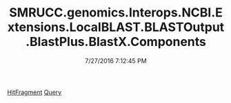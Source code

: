 ﻿---
title: SMRUCC.genomics.Interops.NCBI.Extensions.LocalBLAST.BLASTOutput.BlastPlus.BlastX.Components
date: 7/27/2016 7:12:45 PM
---

[HitFragment](T-SMRUCC.genomics.Interops.NCBI.Extensions.LocalBLAST.BLASTOutput.BlastPlus.BlastX.Components.HitFragment.html)
[Query](T-SMRUCC.genomics.Interops.NCBI.Extensions.LocalBLAST.BLASTOutput.BlastPlus.BlastX.Components.Query.html)
